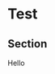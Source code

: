 <script setup>
import 'element-plus/es/components/button/style/css'
import { ElButton } from 'element-plus'
</script>

# Test

## Section

<ElButton>Hello</ElButton>
